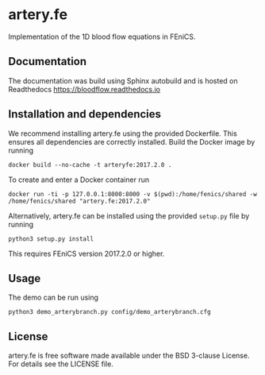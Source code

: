 # artery.fe

Implementation of the 1D blood flow equations in FEniCS.

## Documentation

The documentation was build using Sphinx autobuild and is hosted on Readthedocs https://bloodflow.readthedocs.io

## Installation and dependencies

We recommend installing artery.fe using the provided Dockerfile. This ensures all dependencies are correctly installed. Build the Docker image by running

`docker build --no-cache -t arteryfe:2017.2.0 .`

To create and enter a Docker container run

`docker run -ti -p 127.0.0.1:8000:8000 -v $(pwd):/home/fenics/shared -w /home/fenics/shared "artery.fe:2017.2.0"`

Alternatively, artery.fe can be installed using the provided ``setup.py`` file by running

`python3 setup.py install`

This requires FEniCS version 2017.2.0 or higher.

## Usage

The demo can be run using

`python3 demo_arterybranch.py config/demo_arterybranch.cfg`

## License

artery.fe is free software made available under the BSD 3-clause License. For details see the LICENSE file.
